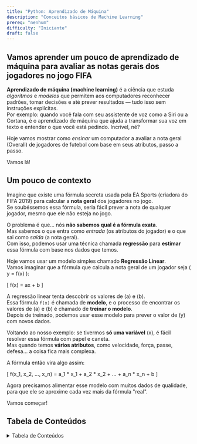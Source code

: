 ```yaml
---
title: "Python: Aprendizado de Máquina"
description: "Conceitos básicos de Machine Learning"
prereq: "nenhum"
difficulty: "Iniciante"
draft: false
---
```


## Vamos aprender um pouco de aprendizado de máquina para avaliar as notas gerais dos jogadores no jogo FIFA

**Aprendizado de máquina (machine learning)** é a ciência que estuda *algoritmos* e *modelos* que permitem aos computadores reconhecer padrões, tomar decisões e até prever resultados — tudo isso sem instruções explícitas.  
Por exemplo: quando você fala com seu assistente de voz como a Siri ou a Cortana, é o aprendizado de máquina que ajuda a transformar sua voz em texto e entender o que você está pedindo. Incrível, né?

Hoje vamos mostrar como *ensinar* um computador a avaliar a nota geral (Overall) de jogadores de futebol com base em seus atributos, passo a passo.

Vamos lá!

## Um pouco de contexto

Imagine que existe uma fórmula secreta usada pela EA Sports (criadora do FIFA 2019) para calcular a **nota geral** dos jogadores no jogo.  
Se soubéssemos essa fórmula, seria fácil prever a nota de qualquer jogador, mesmo que ele não esteja no jogo.

O problema é que… nós **não sabemos qual é a fórmula exata**.  
Mas sabemos o que entra como *entrada* (os atributos do jogador) e o que sai como *saída* (a nota geral).  
Com isso, podemos usar uma técnica chamada **regressão** para **estimar** essa fórmula com base nos dados que temos.

Hoje vamos usar um modelo simples chamado **Regressão Linear**.  
Vamos imaginar que a fórmula que calcula a nota geral de um jogador seja \( y = f(x) \):

\[
    f(x) = ax + b
\]

A regressão linear tenta descobrir os valores de \(a\) e \(b\).  
Essa fórmula `f(x)` é chamada de **modelo**, e o processo de encontrar os valores de \(a\) e \(b\) é chamado de **treinar o modelo**.  
Depois de treinado, podemos usar esse modelo para prever o valor de \(y\) com novos dados.

Voltando ao nosso exemplo: se tivermos **só uma variável** \(x\), é fácil resolver essa fórmula com papel e caneta.  
Mas quando temos **vários atributos**, como velocidade, força, passe, defesa... a coisa fica mais complexa.

A fórmula então vira algo assim:

\[
    f(x_1, x_2, ..., x_n) = a_1 * x_1 + a_2 * x_2 + ... + a_n * x_n + b
\]

Agora precisamos alimentar esse modelo com muitos dados de qualidade, para que ele se aproxime cada vez mais da fórmula "real".

Vamos começar!

## Tabela de Conteúdos

<details close>
<summary>Tabela de Conteúdos</summary>
{{% children /%}}
</details>

